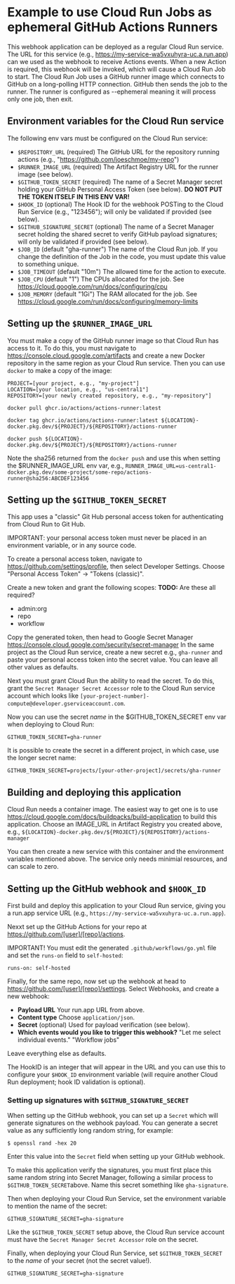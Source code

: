 # Example to use Cloud Run Jobs as ephemeral GitHub Actions Runners

This webhook application can be deployed as a regular Cloud Run service.
The URL for this service (e.g., https://my-service-wa5vxuhyra-uc.a.run.app)
can we used as the webhook to receive Actions events. When a new Action is
required, this webhook will be invoked, which will cause a Cloud Run Job
to start. The Cloud Run Job uses a GitHub runner image which connects
to GitHub on a long-polling HTTP connection. GitHub then sends the job to
the runner. The runner is configured as --ephemeral meaning it will process
only one job, then exit.

## Environment variables for the Cloud Run service

The following env vars must be configured on the Cloud Run service:
- `$REPOSITORY_URL` (required) The GitHub URL for the repository running actions (e.g., "https://github.com/joeschmoe/my-repo")
- `$RUNNER_IMAGE_URL` (required) The Artifact Registry URL for the runner image (see below).
- `$GITHUB_TOKEN_SECRET` (required) The name of a Secret Manager secret holding your GitHub Personal Access Token (see below). **DO NOT PUT THE TOKEN ITSELF IN THIS ENV VAR!**
- `$HOOK_ID` (optional) The Hook ID for the webhook POSTing to the Cloud Run Service (e.g., "123456"); will only be validated if provided (see below).
- `$GITHUB_SIGNATURE_SECRET` (optional) The name of a Secret Manager secret holding the shared secret to verify GitHub payload signatures; will only be validated if provided (see below).
- `$JOB_ID` (default "gha-runner") The name of the Cloud Run job. If you change the definition of the Job in the code, you must update this value to something unique.
- `$JOB_TIMEOUT` (default "10m") The allowed time for the action to execute.
- `$JOB_CPU` (default "1") The CPUs allocated for the job. See https://cloud.google.com/run/docs/configuring/cpu
- `$JOB_MEMORY` (default "1Gi") The RAM allocated for the job. See https://cloud.google.com/run/docs/configuring/memory-limits

## Setting up the `$RUNNER_IMAGE_URL`

You must make a copy of the GitHub runner image so that Cloud Run has access to it.
To do this, you must navigate to https://console.cloud.google.com/artifacts and create
a new Docker repository in the same region as your Cloud Run service. Then you can use
`docker` to make a copy of the image:

```
PROJECT=[your project, e.g., "my-project"]
LOCATION=[your location, e.g., "us-central1"]
REPOSITORY=[your newly created repository, e.g., "my-repository"]

docker pull ghcr.io/actions/actions-runner:latest

docker tag ghcr.io/actions/actions-runner:latest ${LOCATION}-docker.pkg.dev/${PROJECT}/${REPOSITORY}/actions-runner

docker push ${LOCATION}-docker.pkg.dev/${PROJECT}/${REPOSITORY}/actions-runner
```

Note the sha256 returned from the `docker push` and use this when setting the $RUNNER_IMAGE_URL env var, e.g., 
`RUNNER_IMAGE_URL=us-central1-docker.pkg.dev/some-project/some-repo/actions-runner@sha256:ABCDEF123456`

## Setting up the `$GITHUB_TOKEN_SECRET`

This app uses a "classic" Git Hub personal access token for authenticating from Cloud Run to Git Hub.

IMPORTANT: your personal access token must never be placed in an environment variable, or in any source code.

To create a personal access token, navigate to https://github.com/settings/profile, then select 
Developer Settings. Choose "Personal Access Token" -> "Tokens (classic)".

Create a new token and grant the following scopes:
**TODO:** Are these all required?

- admin:org
- repo
- workflow

Copy the generated token, then head to Google Secret Manager https://console.cloud.google.com/security/secret-manager
In the same project as the Cloud Run service, create a new secret e.g., `gha-runner`
and paste your personal access token into the secret value. You can leave all other
values as defaults.

Next you must grant Cloud Run the ability to read the secret. To do this, grant the `Secret Manager Secret Accessor` role to the 
Cloud Run service account which looks like `[your-project-number]-compute@developer.gserviceaccount.com`.

Now you can use the secret *name* in the $GITHUB_TOKEN_SECRET env var when deploying to Cloud Run:

```
GITHUB_TOKEN_SECRET=gha-runner
```

It is possible to create the secret in a different project, in which case, use the longer secret name:

```
GITHUB_TOKEN_SECRET=projects/[your-other-project]/secrets/gha-runner
```

## Building and deploying this application

Cloud Run needs a container image. The easiest way to get one is to use https://cloud.google.com/docs/buildpacks/build-application
to build this application. Choose an IMAGE_URL in Artifact Registry you created above,
e.g., `${LOCATION}-docker.pkg.dev/${PROJECT}/${REPOSITORY}/actions-manager`

You can then create a new service with this container and the environment variables mentioned above.
The service only needs minimial resources, and can scale to zero.


## Setting up the GitHub webhook and `$HOOK_ID`

First build and deploy this application to your Cloud Run service, giving you a run.app service URL 
(e.g., `https://my-service-wa5vxuhyra-uc.a.run.app`).

Nexxt set up the GitHub Actions for your repo at https://github.com/[user]/[repo]/actions.

IMPORTANT! You must edit the generated `.github/workflows/go.yml` file and set the
`runs-on` field to `self-hosted`:

```
runs-on: self-hosted
```

Finally, for the same repo, now set up the webhook at head to https://github.com/[user]/[repo]/settings.
Select Webhooks, and create a new webhook:

- **Payload URL** Your run.app URL from above.
- **Content type** Choose `application/json`.
- **Secret** (optional) Used for payload verification (see below).
- **Which events would you like to trigger this webhook?** "Let me select individual events." "Workflow jobs"

Leave everything else as defaults.

The HookID is an integer that will appear in the URL and you can use this to configure your `$HOOK_ID`
environment variable (will require another Cloud Run deployment; hook ID validation is optional).


### Setting up signatures with `$GITHUB_SIGNATURE_SECRET`

When setting up the GitHub webhook, you can set up a `Secret` which will generate signatures on the
webhook payload. You can generate a secret value as any sufficiently long random string, for example:

```
$ openssl rand -hex 20
```

Enter this value into the `Secret` field when setting up your GitHub webhook.

To make this application verify the signatures, you must first place this same random string
into Secret Manager, following a similar process to `$GITHUB_TOKEN_SECRET`above. Name this
secret something like `gha-signature`.

Then when deploying your Cloud Run Service, set the environment variable to mention the name
of the secret:

```
GITHUB_SIGNATURE_SECRET=gha-signature
```

Like the `$GITHUB_TOKEN_SECRET` setup above, the Cloud Run service account must have the
`Secret Manager Secret Accessor` role on the secret.

Finally, when deploying your Cloud Run Service, set `$GITHUB_TOKEN_SECRET` to the
*name* of your secret (not the secret value!).

```
GITHUB_SIGNATURE_SECRET=gha-signature
```
